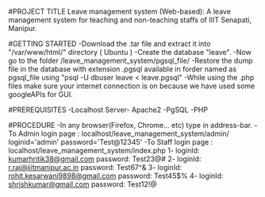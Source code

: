 #PROJECT TITLE
Leave management system (Web-based): A leave management system for teaching and non-teaching staffs of IIIT Senapati, Manipur.

#GETTING STARTED
-Download the .tar file and extract it into "/var/www/html/" directory ( Ubuntu )
-Create the database "leave".
-Now go to the folder /leave_management_system/pgsql_file/
-Restore the dump file in the database with extension .pgsql available in forder named as pgsql_file
using "psql -U dbuser leave < leave.pgsql"
-While using the .php files make sure your internet connection is on because we have used some googleAPIs for GUI.

#PREREQUISITES
-Localhost Server- Apache2
-PgSQL
-PHP

#PROCEDURE
-In any browser(Firefox, Chrome... etc) type in address-bar.
    -To Admin login page : localhost/leave_management_system/admin/
        loginid='admin'
        password='Test@12345'
    -To Staff login page : localhost/leave_management_system/index.php
        1- loginId: kumarhritik38@gmail.com
            password: Test23@#
        2- loginId: r.raj@iiitmanipur.ac.in
            password: Test67^&
        3- loginId: rohit.kesarwani9898@gmail.com
            password: Test45$%
        4- loginId: shrishkumar@gmail.com
            password: Test12!@

